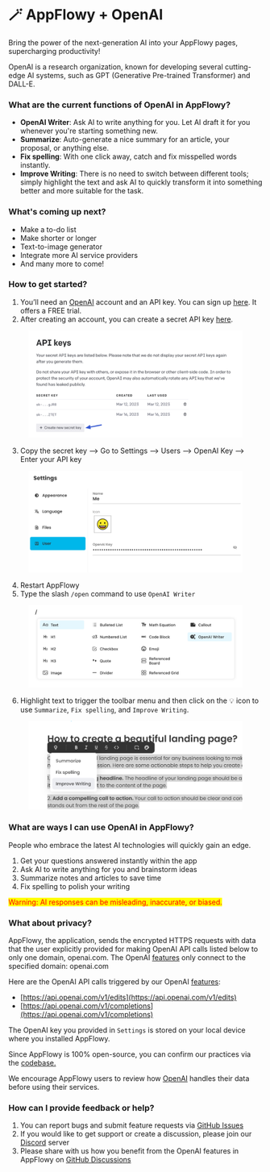 # 🪄 AppFlowy + OpenAI

Bring the power of the next-generation AI into your AppFlowy pages, supercharging productivity!

OpenAI is a research organization, known for developing several cutting-edge AI systems, such as GPT (Generative Pre-trained Transformer) and DALL-E.

### What are the current functions of OpenAI in AppFlowy?

* **OpenAI Writer**: Ask AI to write anything for you. Let AI draft it for you whenever you're starting something new.
* **Summarize**: Auto-generate a nice summary for an article, your proposal, or anything else.
* **Fix spelling**: With one click away, catch and fix misspelled words instantly.
* **Improve Writing**: There is no need to switch between different tools; simply highlight the text and ask AI to quickly transform it into something better and more suitable for the task.

### What's coming up next?

* Make a to-do list
* Make shorter or longer
* Text-to-image generator
* Integrate more AI service providers
* And many more to come!

### How to get started?

1. You’ll need an [OpenAI](https://openai.com/) account and an API key. You can sign up [here](https://platform.openai.com/signup). It offers a FREE trial.
2. After creating an account, you can create a secret API key [here](https://platform.openai.com/account/api-keys).

<figure><img src="../.gitbook/assets/image (5) (1) (1).png" alt=""><figcaption></figcaption></figure>

3. Copy the secret key --> Go to Settings --> Users --> OpenAI Key --> Enter your API key

<figure><img src="../.gitbook/assets/image (2) (2).png" alt=""><figcaption></figcaption></figure>

4. Restart AppFlowy
5. Type the slash `/open` command to use `OpenAI Writer`

<figure><img src="../.gitbook/assets/image (9) (1) (1).png" alt=""><figcaption></figcaption></figure>

6. Highlight text to trigger the toolbar menu and then click on the 💡 icon to use `Summarize`, `Fix spelling`, and `Improve Writing`.

<figure><img src="../.gitbook/assets/image (10).png" alt=""><figcaption></figcaption></figure>

### What are ways I can use OpenAI in AppFlowy?

People who embrace the latest AI technologies will quickly gain an edge.

1. Get your questions answered instantly within the app
2. Ask AI to write anything for you and brainstorm ideas
3. Summarize notes and articles to save time
4. Fix spelling to polish your writing

<mark style="color:red;">Warning: AI responses can be misleading, inaccurate, or biased.</mark>

### What about privacy?

AppFlowy, the application, sends the encrypted HTTPS requests with data that the user explicitly provided for making OpenAI API calls listed below to only one domain, openai.com. The OpenAI [features](appflowy-x-openai.md#what-are-the-current-functions-of-openai-in-appflowy) only connect to the specified domain: openai.com

Here are the OpenAI API calls triggered by our OpenAI [features](appflowy-x-openai.md#what-are-the-current-functions-of-openai-in-appflowy):

* [https://api.openai.com/v1/edits](https://api.openai.com/v1/edits)
* [https://api.openai.com/v1/completions](https://api.openai.com/v1/completions)

The OpenAI key you provided in `Settings` is stored on your local device where you installed AppFlowy.

Since AppFlowy is 100% open-source, you can confirm our practices via the [codebase.](https://github.com/AppFlowy-IO/AppFlowy)

We encourage AppFlowy users to review how [OpenAI](https://openai.com/) handles their data before using their services.

### How can I provide feedback or help?

1. You can report bugs and submit feature requests via [GitHub Issues](https://github.com/AppFlowy-IO/AppFlowy/issues/new/choose)
2. If you would like to get support or create a discussion, please join our [Discord](https://discord.gg/9Q2xaN37tV) server
3. Please share with us how you benefit from the OpenAI features in AppFlowy on [GitHub Discussions](https://github.com/AppFlowy-IO/AppFlowy/discussions)
